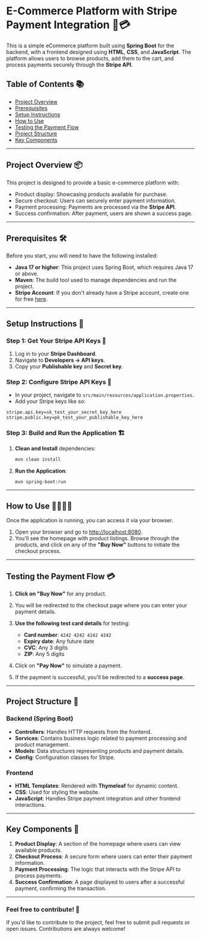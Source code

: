 
# E-Commerce Platform with Stripe Payment Integration 🛒💳

This is a simple eCommerce platform built using **Spring Boot** for the backend, with a frontend designed using **HTML**, **CSS**, and **JavaScript**. The platform allows users to browse products, add them to the cart, and process payments securely through the **Stripe API**.

## Table of Contents 📚

- [Project Overview](#project-overview)
- [Prerequisites](#prerequisites)
- [Setup Instructions](#setup-instructions)
- [How to Use](#how-to-use)
- [Testing the Payment Flow](#testing-the-payment-flow)
- [Project Structure](#project-structure)
- [Key Components](#key-components)
---

## Project Overview 📦

This project is designed to provide a basic e-commerce platform with:

- Product display: Showcasing products available for purchase.
- Secure checkout: Users can securely enter payment information.
- Payment processing: Payments are processed via the **Stripe API**.
- Success confirmation: After payment, users are shown a success page.

---

## Prerequisites 🛠️

Before you start, you will need to have the following installed:

- **Java 17 or higher**: This project uses Spring Boot, which requires Java 17 or above.
- **Maven**: The build tool used to manage dependencies and run the project.
- **Stripe Account**: If you don't already have a Stripe account, create one for free [here](https://stripe.com).

---

## Setup Instructions 🚀

### Step 1: Get Your Stripe API Keys 🔑

1. Log in to your **Stripe Dashboard**.
2. Navigate to **Developers → API keys**.
3. Copy your **Publishable key** and **Secret key**.

### Step 2: Configure Stripe API Keys 🔧

- In your project, navigate to `src/main/resources/application.properties`.
- Add your Stripe keys like so:

```properties
stripe.api.key=sk_test_your_secret_key_here
stripe.public.key=pk_test_your_publishable_key_here
```

### Step 3: Build and Run the Application 🏗️

1. **Clean and Install** dependencies:
   ```bash
   mvn clean install
   ```

2. **Run the Application**:
   ```bash
   mvn spring-boot:run
   ```

---

## How to Use 👩‍💻👨‍💻

Once the application is running, you can access it via your browser.

1. Open your browser and go to [http://localhost:8080](http://localhost:8080).
2. You'll see the homepage with product listings. Browse through the products, and click on any of the **"Buy Now"** buttons to initiate the checkout process.

---

## Testing the Payment Flow 💳

1. **Click on "Buy Now"** for any product.
2. You will be redirected to the checkout page where you can enter your payment details.
3. **Use the following test card details** for testing:

    - **Card number**: `4242 4242 4242 4242`
    - **Expiry date**: Any future date
    - **CVC**: Any 3 digits
    - **ZIP**: Any 5 digits

4. Click on **"Pay Now"** to simulate a payment.
5. If the payment is successful, you'll be redirected to a **success page**.

---

## Project Structure 📁

### Backend (Spring Boot)

- **Controllers**: Handles HTTP requests from the frontend.
- **Services**: Contains business logic related to payment processing and product management.
- **Models**: Data structures representing products and payment details.
- **Config**: Configuration classes for Stripe.

### Frontend

- **HTML Templates**: Rendered with **Thymeleaf** for dynamic content.
- **CSS**: Used for styling the website.
- **JavaScript**: Handles Stripe payment integration and other frontend interactions.

---

## Key Components 🔑

1. **Product Display**: A section of the homepage where users can view available products.
2. **Checkout Process**: A secure form where users can enter their payment information.
3. **Payment Processing**: The logic that interacts with the Stripe API to process payments.
4. **Success Confirmation**: A page displayed to users after a successful payment, confirming the transaction.

---

### Feel free to contribute! 🎉

If you'd like to contribute to the project, feel free to submit pull requests or open issues. Contributions are always welcome!


